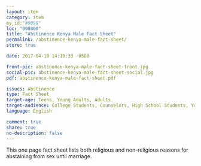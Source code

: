 ```yaml
---
layout: item
category: item
my_id:"#0098"
loc: "098000"
title: "Abstinence Kenya Male Fact Sheet"
permalink: /abstinence-kenya-male-fact-sheet/
store: true

date: 2017-04-10 14:19:33 -0500

front-pic: abstinence-kenya-male-fact-sheet-front.jpg
social-pic: abstinence-kenya-male-fact-sheet-social.jpg
pdf: abstinence-kenya-male-fact-sheet.pdf

issues: Abstinence
type: Fact Sheet
target-age: Teens, Young Adults, Adults
target-audience: College Students, Counselors, High School Students, Youth Group
language: English

comment: true
share: true
no-description: false
---
```

This one page fact sheet lists both religious and non-religious reasons for abstaining from sex until marriage.